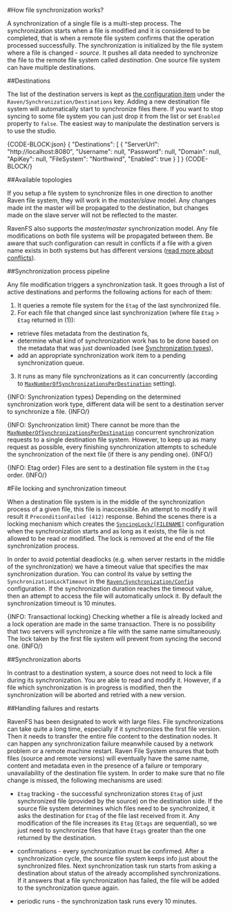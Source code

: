 #How file synchronization works?

A synchronization of a single file is a multi-step process. The synchronization starts when a file is modified and it is considered to be completed, that is when a remote file system confirms that the operation processed successfully. The synchronization is initialized by the file system where a file is changed - *source*. 
It pushes all data needed to synchronize the file to the remote file system called *destination*. One source file system can have multiple destinations. 

##Destinations

The list of the destination servers is kept as [the configuration item](../configurations) under the `Raven/Synchronization/Destinations` key. Adding a new destination file system
will automatically start to synchronize files there. If you want to stop syncing to some file system you can just drop it from the list or set `Enabled`
property to `false`. The easiest way to manipulate the destination servers is to use the studio.

{CODE-BLOCK:json}
{
    "Destinations": 
		[
			{
				"ServerUrl": "http://localhost:8080",
				"Username": null,
				"Password": null,
				"Domain": null,
				"ApiKey": null,
				"FileSystem": "Northwind",
				"Enabled": true
			}
		]
}
{CODE-BLOCK/}

##Available topologies

If you setup a file system to synchronize files in one direction to another Raven file system, they will work in the *master/slave* model.
Any changes made int the master will be propagated to the destination, but changes made on the slave server will not be reflected to the master.

RavenFS also supports the *master/master* synchronization model. Any file modifications on both file systems will be propagated between them.
Be aware that such configuration can result in conflicts if a file with a given name exists in both systems but has different versions ([read more about conflicts](./conflicts)).

##Synchronization process pipeline

Any file modification triggers a synchronization task. It goes through a list of active destinations and performs the following actions
for each of them:

1. It queries a remote file system for the `Etag` of the last synchronized file.
2. For each file that changed since last synchronization (where file `Etag` > `Etag` returned in (1)):
 * retrieve files metadata from the destination fs,
 * determine what kind of synchronization work has to be done based on the metadata that was just downloaded (see [Synchronization types](synchronization-types)),
 * add an appropriate synchronization work item to a pending synchronization queue.
3. It runs as many file synchronizations as it can concurrently (according to [`MaxNumberOfSynchronizationsPerDestination`](./configurations#ravensynchronizationconfig) setting).

{INFO: Synchronization types}
Depending on the determined synchronization work type, different data will be sent to a destination server to synchronize a file.
{INFO/}

{INFO: Synchronization limit}
There cannot be more than the [`MaxNumberOfSynchronizationsPerDestination`](./configurations#ravensynchronizationconfig) concurrent synchronization requests to a single
destination file system. However, to keep up as many request as possible, every finishing synchronization attempts to schedule the synchronization of the next file (if there is any pending one).
{INFO/}

{INFO: Etag order}
Files are sent to a destination file system in the `Etag` order.
{INFO/}

#File locking and synchronization timeout

When a destination file system is in the middle of the synchronization process of a given file, this file is inaccessible.
An attempt to modify it will result it  `PreconditionFailed (412)` response. Behind the scenes there is a locking mechanism which creates the
[`SyncingLock/[FILENAME]`](./configurations#syncinglockfilename) configuration when the synchronization starts and as long as it exists, 
the file is not allowed to be read or modified. The lock is removed at the end of the file synchronization process. 

In order to avoid potential deadlocks (e.g. when server restarts in the middle of the synchronization) we have a timeout value that specifies the max synchronization duration. You can control its value 
by setting the `SynchronizationLockTimeout` in the [`Raven/Synchronization/Config`](./configurations#ravensynchronizationconfig) configuration. If the synchronization duration reaches the timeout value, then an attempt to access the file
will automatically unlock it. By default the synchronization timeout is 10 minutes.

{INFO: Transactional locking}
Checking whether a file is already locked and a lock operation are made in the same transaction. There is no possibility that two servers
 will synchronize a file with the same name simultaneously. The lock taken by the first file system will prevent from syncing the second one.
{INFO/}

##Synchronization aborts

In contrast to a destination system, a source does not need to lock a file during its synchronization. You are able to read and modify it. 
However, if a file which synchronization is in progress is modified, then the synchronization will be aborted and retried with a new version.

##Handling failures and restarts

RavenFS has been designated to work with large files. File synchronizations can take quite a long time, especially if it synchronizes the first file version. 
Then it needs to transfer the entire file content to the destination nodes. It can happen any synchronization failure meanwhile caused by a network 
problem or a remote machine restart. Raven File System ensures that both files (source and remote versions) will eventually have the same name, content and metadata
even in the presence of a failure or temporary unavailability of the destination file system. In order to make sure that no file change is missed, the following mechanisms are used:

* `Etag` tracking - the successful synchronization stores `Etag` of just synchronized file (provided by the source) on the destination side.
If the source file system determines which files need to be synchronized, it asks the destination for `Etag` of the file last received from it.
Any modification of the file increases its `Etag` (`Etags` are sequential), so we just need to synchronize files that have `Etags` greater than the one returned by
the destination.

* confirmations - every synchronization must be confirmed. After a synchronization cycle, the source file system keeps info just about the synchronized files.
Next synchronization task run starts from asking a destination about status of the already accomplished synchronizations. If it answers that a file synchronization
has failed, the file will be added to the synchronization queue again.

* periodic runs - the synchronization task runs every 10 minutes.
